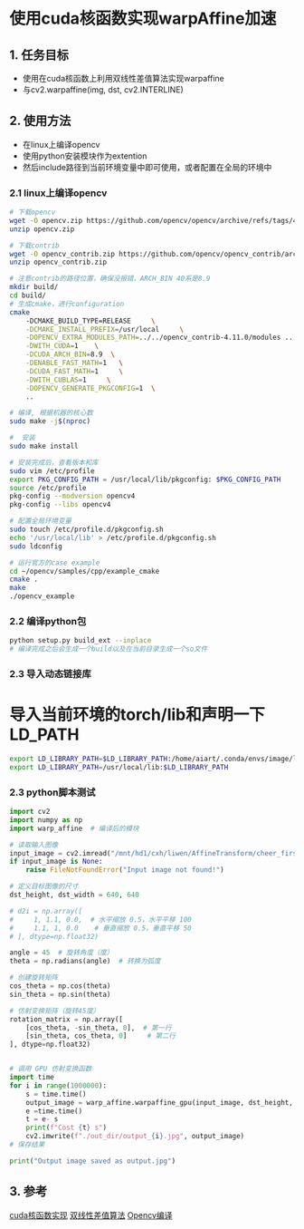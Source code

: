 # 使用cuda核函数实现warpAffine加速
## 1. 任务目标
- 使用在cuda核函数上利用双线性差值算法实现warpaffine
- 与cv2.warpaffine(img, dst, cv2.INTERLINE)
## 2. 使用方法
- 在linux上编译opencv
- 使用python安装模块作为extention
- 然后include路径到当前环境变量中即可使用，或者配置在全局的环境中

### 2.1 linux上编译opencv
```bash
# 下载opencv
wget -O opencv.zip https://github.com/opencv/opencv/archive/refs/tags/4.11.0.zip
unzip opencv.zip

# 下载contrib
wget -O opencv_contrib.zip https://github.com/opencv/opencv_contrib/archive/4.11.0.zip
unzip opencv_contrib.zip

# 注意contrib的路径位置，确保没报错，ARCH_BIN 40系是8.9
mkdir build/
cd build/
# 生成cmake，进行configuration
cmake 
    -DCMAKE_BUILD_TYPE=RELEASE     \
    -DCMAKE_INSTALL_PREFIX=/usr/local     \
    -DOPENCV_EXTRA_MODULES_PATH=../../opencv_contrib-4.11.0/modules ..     \
    -DWITH_CUDA=1    \
    -DCUDA_ARCH_BIN=8.9  \
    -DENABLE_FAST_MATH=1   \
    -DCUDA_FAST_MATH=1     \
    -DWITH_CUBLAS=1     \
    -DOPENCV_GENERATE_PKGCONFIG=1  \
    ..

# 编译, 根据机器的核心数
sudo make -j$(nproc)

#  安装
sudo make install 

# 安装完成后，查看版本和库
sudo vim /etc/profile
export PKG_CONFIG_PATH = /usr/local/lib/pkgconfig: $PKG_CONFIG_PATH
source /etc/profile  
pkg-config --modversion opencv4
pkg-config --libs opencv4

# 配置全局环境变量
sudo touch /etc/profile.d/pkgconfig.sh
echo '/usr/local/lib' > /etc/profile.d/pkgconfig.sh
sudo ldconfig

# 运行官方的case example
cd ~/opencv/samples/cpp/example_cmake
cmake .
make
./opencv_example
```

### 2.2 编译python包
```bash
python setup.py build_ext --inplace
# 编译完成之后会生成一个build以及在当前目录生成一个so文件
```

### 2.3 导入动态链接库
# 导入当前环境的torch/lib和声明一下LD_PATH
```bash
export LD_LIBRARY_PATH=$LD_LIBRARY_PATH:/home/aiart/.conda/envs/image/lib/python3.10/site-packages/torch/lib
export LD_LIBRARY_PATH=/usr/local/lib:$LD_LIBRARY_PATH
```

### 2.3 python脚本测试
```python
import cv2
import numpy as np
import warp_affine  # 编译后的模块

# 读取输入图像
input_image = cv2.imread("/mnt/hd1/cxh/liwen/AffineTransform/cheer_first_frame.jpg")
if input_image is None:
    raise FileNotFoundError("Input image not found!")

# 定义目标图像的尺寸
dst_height, dst_width = 640, 640

# d2i = np.array([
#     1, 1.1, 0.0,  # 水平缩放 0.5，水平平移 100
#     1.1, 1, 0.0    # 垂直缩放 0.5，垂直平移 50
# ], dtype=np.float32)

angle = 45  # 旋转角度（度）
theta = np.radians(angle)  # 转换为弧度

# 创建旋转矩阵
cos_theta = np.cos(theta)
sin_theta = np.sin(theta)

# 仿射变换矩阵（旋转45度）
rotation_matrix = np.array([
    [cos_theta, -sin_theta, 0],  # 第一行
    [sin_theta, cos_theta, 0]     # 第二行
], dtype=np.float32)


# 调用 GPU 仿射变换函数
import time
for i in range(1000000):
    s = time.time()
    output_image = warp_affine.warpaffine_gpu(input_image, dst_height, dst_width, rotation_matrix)
    e =time.time()
    t = e- s
    print(f"Cost {t} s")
    cv2.imwrite(f"./out_dir/output_{i}.jpg", output_image)
# 保存结果

print("Output image saved as output.jpg")
```

## 3. 参考
[cuda核函数实现](https://github.com/Rex-LK/tensorrt_learning/tree/main)
[双线性差值算法](https://blog.csdn.net/weixin_42108183/article/details/124199939)
[Opencv编译](https://blog.csdn.net/weixin_65269400/article/details/140178341)